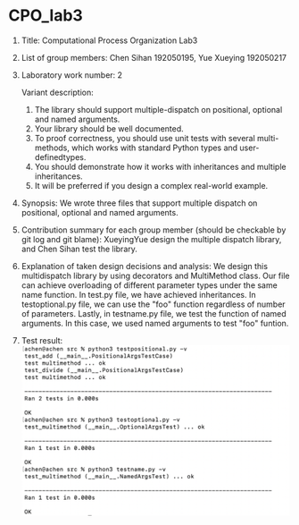 # CPO_lab3
1. Title: Computational Process Organization Lab3

2. List of group members: Chen Sihan 192050195, Yue Xueying 192050217

3. Laboratory work number: 2

    Variant description: 
    1. The library should support multiple-dispatch on positional, optional and named arguments.
    2. Your library should be well documented.
    3. To proof correctness, you should use unit tests with several multi-methods, which works with standard Python types and user-definedtypes.
    4. You should demonstrate how it works with inheritances and multiple inheritances.
    5. It will be preferred if you design a complex real-world example. 

4. Synopsis: 
    We wrote three files that support multiple dispatch on positional, optional and named arguments.

5. Contribution summary for each group member (should be checkable by git log and git blame):
    XueyingYue design the multiple dispatch library, and Chen Sihan test the library.

6. Explanation of taken design decisions and analysis: 
    We design this multidispatch library by using decorators and MultiMethod class. Our file can achieve overloading of different parameter types under the same name function. In test.py file, we have achieved inheritances. In testoptional.py file, we can use the "foo" function regardless of number of parameters. Lastly, in testname.py file, we test the function of named arguments. In this case, we used named arguments to test "foo" funtion.

7. Test result:
![avatar](./fig/test.png)

    
